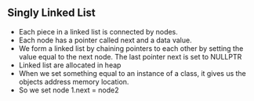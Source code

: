 ## Singly Linked List
* Each piece in a linked list is connected by nodes. 
* Each node has a pointer called next and a data value. 
* We form a linked list by chaining pointers to each other by setting the value equal to the next node. The last pointer next is set to NULLPTR
* Linked list are allocated in heap
* When we set something equal to an instance of a class, it gives us the objects address memory location. 
* So we set node 1.next = node2